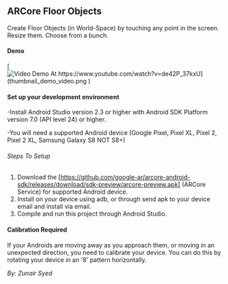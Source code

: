 ## ARCore Floor Objects
Create Floor Objects (in World-Space) by touching any point in the screen. 
Resize them. Choose from a bunch.  

#### Demo

[![Video Demo At https://www.youtube.com/watch?v=de42P_37kxU](thumbnail_demo_video.png
)](https://www.youtube.com/watch?v=n6iV6UAy-dc "Video Demo At https://www.youtube.com/watch?v=de42P_37kxU")


 

#### Set up your development environment

-Install Android Studio version 2.3 or higher with Android SDK Platform version 7.0 (API level 24) or higher.

-You will need a supported Android device (Google Pixel, Pixel XL, Pixel 2, Pixel 2 XL, Samsung Galaxy S8 NOT S8+)

###### Steps To Setup
1) Download the [https://github.com/google-ar/arcore-android-sdk/releases/download/sdk-preview/arcore-preview.apk] (ARCore Service) for supported Android device.
2) Install on your device using adb, or through send apk to your device email and install via email. 
3) Compile and run this project through Android Studio. 

#### Calibration Required
If your Androids are moving away as you approach them, or moving in an unexpected direction, you need to calibrate your device. You can do this by rotating your device in an '8' pattern horizontally. 



*By: Zunair Syed*
